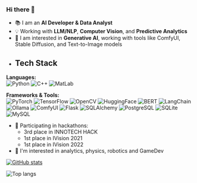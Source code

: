 ### Hi there 👋

- 📚 I am an **AI Developer & Data Analyst**
- 💡 Working with **LLM/NLP**, **Computer Vision**, and **Predictive Analytics**
- 🎨 I am interested in **Generative AI**, working with tools like ComfyUI, Stable Diffusion, and Text-to-Image models 
- ## Tech Stack
**Languages:**  
![Python](https://img.shields.io/badge/Python-3776AB?style=for-the-badge&logo=python&logoColor=white)
![C++](https://img.shields.io/badge/C++-00599C?style=for-the-badge&logo=cplusplus&logoColor=white)
![MatLab](https://img.shields.io/badge/MatLab-orange?style=for-the-badge&logo=mathworks&logoColor=white)

**Frameworks & Tools:**  
![PyTorch](https://img.shields.io/badge/PyTorch-EE4C2C?style=for-the-badge&logo=pytorch&logoColor=white)
![TensorFlow](https://img.shields.io/badge/TensorFlow-FF6F00?style=for-the-badge&logo=tensorflow&logoColor=white)
![OpenCV](https://img.shields.io/badge/OpenCV-5C3EE8?style=for-the-badge&logo=opencv&logoColor=white)
![HuggingFace](https://img.shields.io/badge/HuggingFace-F7931E?style=for-the-badge&logo=huggingface&logoColor=white)
![BERT](https://img.shields.io/badge/BERT-00599C?style=for-the-badge&logo=google&logoColor=white)
![LangChain](https://img.shields.io/badge/LangChain-2C3E50?style=for-the-badge&logo=chainlink&logoColor=white)
![Ollama](https://img.shields.io/badge/Ollama-000000?style=for-the-badge&logo=llama&logoColor=white)
![ComfyUI](https://img.shields.io/badge/ComfyUI-FF69B4?style=for-the-badge&logo=appveyor&logoColor=white)
![Flask](https://img.shields.io/badge/Flask-000000?style=for-the-badge&logo=flask&logoColor=white)
![SQLAlchemy](https://img.shields.io/badge/SQLAlchemy-FF6F00?style=for-the-badge&logo=python&logoColor=white)
![PostgreSQL](https://img.shields.io/badge/PostgreSQL-336791?style=for-the-badge&logo=postgresql&logoColor=white)
![SQLite](https://img.shields.io/badge/SQLite-003B57?style=for-the-badge&logo=sqlite&logoColor=white)
![MySQL](https://img.shields.io/badge/MySQL-4479A1?style=for-the-badge&logo=mysql&logoColor=white)

- 👾 Participating in hackathons:
  - 3rd place in INNOTECH HACK
  - 1st place in IVision 2021
  - 1st place in IVision 2022
- 🤖 I'm interested in analytics, physics, robotics and GameDev

[![GitHub stats](https://github-readme-stats.vercel.app/api?username=elladiell&show_icons=true&theme=tokyonight)](https://github.com/elladiell/github-readme-stats)

![Top langs](https://github-readme-stats.vercel.app/api/top-langs/?username=elladiell&hide_border=true&layout=compact&theme=tokyonight)
<!--
**elladiell/elladiell** is a ✨ _special_ ✨ repository because its `README.md` (this file) appears on your GitHub profile.

Here are some ideas to get you started:

- 🔭 I’m currently working on ...
- 🌱 I’m currently learning ...
- 👯 I’m looking to collaborate on ...
- 🤔 I’m looking for help with ...
- 💬 Ask me about ...
- 📫 How to reach me: ...
- 😄 Pronouns: ...
- ⚡ Fun fact: ...
-->
